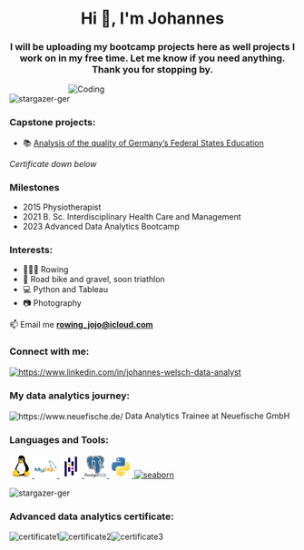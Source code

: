 <h1 align="center">Hi 👋, I'm Johannes</h1>
<h3 align="center">I will be uploading my bootcamp projects here as well projects I work on in my free time. Let me know if you need anything. Thank you for stopping by.</h3>
<img align="right" alt="Coding" width="400" src="https://cdn.dribbble.com/users/20368/screenshots/4012238/data_scene.gif">

<p align="left"> <img src="https://komarev.com/ghpvc/?username=stargazer-ger&label=Profile%20views&color=0e75b6&style=flat" alt="stargazer-ger" /> </p>



### Capstone projects:

- 📚 [Analysis of the quality of Germany’s Federal States Education](https://drive.google.com/file/d/1CxjNwIpnYod1lH7TsPTD5vAY4bb1LoxB/view?usp=share_link)

_Certificate down below_

### Milestones

- 2015 Physiotherapist
- 2021 B. Sc. Interdisciplinary Health Care and Management
- 2023 Advanced Data Analytics Bootcamp

### Interests:
- 🚣🏻‍♂️ Rowing
- 🚴 Road bike and gravel, soon triathlon
- 💻 Python and Tableau
- 📷 Photography




📫 Email me **rowing_jojo@icloud.com**

<h3 align="left">Connect with me:</h3>
<p align="left">
<a href="https://www.linkedin.com/in/johannes-welsch-data-analyst" target="blank"><img align="center" src="https://raw.githubusercontent.com/rahuldkjain/github-profile-readme-generator/master/src/images/icons/Social/linked-in-alt.svg" alt="https://www.linkedin.com/in/johannes-welsch-data-analyst" height="30" width="40" /></a>
</p>

<h3 align="left"> My data analytics journey: </h4>
<p align="left"><img align="center" src="https://images.ctfassets.net/m8n66tuamygx/4hT1EuV1z7nnYGOBXOEWPz/006bf4419464bb53cffcaacb85f84199/metaimage.png" alt="https://www.neuefische.de/" height="30" width="40" /> Data Analytics Trainee at Neuefische GmbH </p>


<h3 align="left">Languages and Tools:</h3>
<p align="left"> </a> <a href="https://www.linux.org/" target="_blank" rel="noreferrer"> <img src="https://raw.githubusercontent.com/devicons/devicon/master/icons/linux/linux-original.svg" alt="linux" width="40" height="40"/> </a> <a href="https://www.mysql.com/" target="_blank" rel="noreferrer"> <img src="https://raw.githubusercontent.com/devicons/devicon/master/icons/mysql/mysql-original-wordmark.svg" alt="mysql" width="40" height="40"/> </a> <a href="https://pandas.pydata.org/" target="_blank" rel="noreferrer"> <img src="https://raw.githubusercontent.com/devicons/devicon/2ae2a900d2f041da66e950e4d48052658d850630/icons/pandas/pandas-original.svg" alt="pandas" width="40" height="40"/> </a> <a href="https://www.postgresql.org" target="_blank" rel="noreferrer"> <img src="https://raw.githubusercontent.com/devicons/devicon/master/icons/postgresql/postgresql-original-wordmark.svg" alt="postgresql" width="40" height="40"/> </a> <a href="https://www.python.org" target="_blank" rel="noreferrer"> <img src="https://raw.githubusercontent.com/devicons/devicon/master/icons/python/python-original.svg" alt="python" height="40"/> </a> <a href="https://seaborn.pydata.org/" target="_blank" rel="noreferrer"> <img src="https://seaborn.pydata.org/_images/logo-mark-lightbg.svg" alt="seaborn" width="40" height="40"/> </a> </p>

<p><img align="center" src="https://github-readme-stats.vercel.app/api/top-langs?username=stargazer-ger&show_icons=true&locale=en&layout=compact" alt="stargazer-ger" /></p>

### Advanced data analytics certificate:
![certificate1](https://github.com/Stargazer-ger/pictures/blob/0a4161a2531e95d2104414a69648abfcc96b6b3d/certificate-Johannes_Welsch-1.png)![certificate2](https://github.com/Stargazer-ger/pictures/blob/0a4161a2531e95d2104414a69648abfcc96b6b3d/certificate-Johannes_Welsch-2.png)![certificate3](https://github.com/Stargazer-ger/pictures/blob/0a4161a2531e95d2104414a69648abfcc96b6b3d/certificate-Johannes_Welsch-3.png)

<!--
**Stargazer-ger/Stargazer-ger** is a ✨ _special_ ✨ repository because its `README.md` (this file) appears on your GitHub profile.

Here are some ideas to get you started:

- 🔭 I’m currently working on ...
- 🌱 I’m currently learning ...
- 👯 I’m looking to collaborate on ...
- 🤔 I’m looking for help with ...
- 💬 Ask me about ...
- 📫 How to reach me: ...
- 😄 Pronouns: ...
- ⚡ Fun fact: ...
-->
